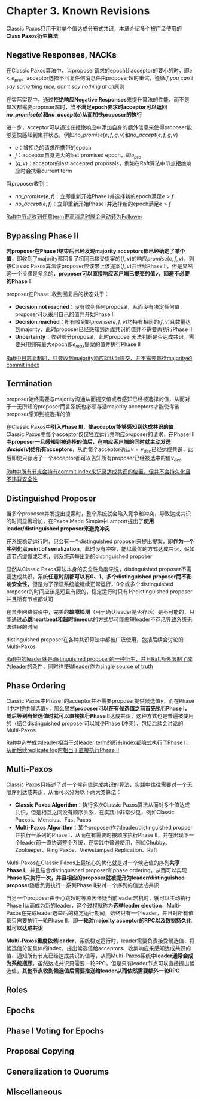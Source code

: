 # Chapter 3. Known Revisions

Classic Paxos只用于对单个值达成分布式共识，本章介绍多个被广泛使用的**Class Paxos衍生算法**

## Negative Responses, NACKs

在Classic Paxos算法中，当proposer请求的epoch比acceptor的要小的时，即$e < e_{pro}$，acceptor选择不回复任何消息任由proposer超时重试，遵循*If you can't say something nice, don't say nothing at all*原则

在实际实现中，通过**拒绝响应Negative Responses**来提升算法的性能，而不是每次都需要proposer超时，**当不满足epoch要求时acceptor可以返回$no\_promise(e)$和$no\_accept(e)$从而加快proposer的执行**

进一步，acceptor可以通过在拒绝响应中添加自身的额外信息来使得proposer能够更快感知到集群状态，例如$no\_promise(e,f,g,v)$和$no\_accept(e,f,g,v)$

- $e$：被拒绝的请求所携带的epoch
- $f$：acceptor自身更大的last promised epoch，即$e_{pro}$
- $(g,v)$：acceptor的last accepted proposals，例如在Raft算法中节点拒绝响应时会携带current term

当proposer收到：

- $no\_promise(e,f)$：立即重新开始Phase I并选择新的epoch满足$e > f$
- $no\_accept(e,f)$：立即重新开始Phase I并选择新的epoch满足$e > f$

[Raft中节点收到任意term更高消息时就会自动转为Follower](https://github.com/JasonYuchen/notes/blob/master/raft/03.Basic_Raft_Algorithm.md#4-%E9%80%89%E4%B8%BE%E4%B8%BB%E8%8A%82%E7%82%B9-leader-election)

## Bypassing Phase II

**若proposer在Phase I结束后已经发现majority acceptors都已经确定了某个值**，即收到了majority都回复了相同已接受提案的$(f,v)$的响应$promise(e,f,v)$，则按Classic Paxos算法该proposer应该带上该提案$(f,v)$并继续Phase II，但是显然这一个步骤是多余的，**proposer可以直接响应客户端已提交的值$v$，回避不必要的Phase II**

proposer在Phase I收到回复后的状态处于：

- **Decision not reached**：没有收到任何proposal，从而没有决定任何值，proposer可以采用自己的值并开始Phase II
- **Decision reached**：所有收到的$promise(e,f,v)$均持有相同的$(f,v)$且数量达到majority，此时proposer已经感知到达成共识的值并不需要再执行Phase II
- **Uncertainty**：收到部分proposal，此时proposer无法判断是否达成共识，需要采用拥有最大epoch即$e_{max}$提案的值并执行Phase II

[Raft中日志复制时，只要收到majority响应就认为提交，并不需要等待majority的commit index](https://github.com/JasonYuchen/notes/blob/master/raft/03.Basic_Raft_Algorithm.md#5-%E6%97%A5%E5%BF%97%E5%A4%8D%E5%88%B6-log-replication)

## Termination

proposer始终需要与majority沟通从而提交值或者感知已经被选择的值，从而对于一无所知的proposer而言系统也必须存活majority acceptors才能使得该proposer感知到被选择的值

在Classic Paxos中**引入Phase III，使acceptor能够感知到达成共识的值**，Classic Paxos中每个acceptor仅仅独立运行并响应proposer的请求，在Phase III中**proposer一旦感知到被选择的值后，在响应客户端的同时就主动发送$decide(v)$给所有acceptors**，从而每个acceptor确认$v = v_{dec}$已经达成共识，此后即使只存活了一个acceptor都可以告知所有proposer已经被选中的值$v_{dec}$

[Raft中所有节点会持有commit index来记录达成共识的位置，但并不会持久化且不违背安全性](https://github.com/JasonYuchen/notes/blob/master/raft/03.Basic_Raft_Algorithm.md#8-%E6%8C%81%E4%B9%85%E5%8C%96%E7%8A%B6%E6%80%81%E5%92%8C%E9%87%8D%E5%90%AF-persisted-state-and-server-restarts)

## Distinguished Proposer

当多个proposer并发提出提案时，整个系统就会陷入竞争和冲突，导致达成共识的时间显著增加，在Paxos Made Simple中Lamport提出了**使用leader/distinguished proposer来避免冲突**

在系统稳定运行时，只会有一个distinguished proposer来提出提案，即**作为一个序列化点point of serialization**，此时没有冲突，能以最优的方式达成共识，假如该节点缓慢或宕机，则系统选举出新的distinguished proposer

显然从Classic Paxos算法本身的安全性角度来说，distinguished proposer不需要达成共识，系统**任意时刻都可以有0、1、多个distinguished proposer而不影响安全性**，但是为了保证系统能继续正常运行，0个或多个distinguished proposer的时间应该是短且有限的，稳定运行时只有1个distinguished proposer并且所有节点都认可

在异步网络假设中，完美的**故障检测**（用于确认leader是否存活）是不可能的，只能通过**心跳heartbeat和超时timeout**的方式尽可能缩短leader不存活导致系统无法进展的时间

distinguished proposer在各种共识算法中都被广泛使用，包括后续会讨论的Multi-Paxos

[Raft中的leader就是distinguished proposer的一种衍生，并且Raft额外限制了成为leader的条件，同时也使得leader作为single source of truth](https://github.com/JasonYuchen/notes/blob/master/raft/03.Basic_Raft_Algorithm.md#4-%E9%80%89%E4%B8%BE%E4%B8%BB%E8%8A%82%E7%82%B9-leader-election)

## Phase Ordering

Classic Paxos中Phase I的acceptor并不需要proposer提供候选值$\gamma$，而在Phase II中才提供候选值$\gamma$，那么显然**proposer可以在有候选值之前首先执行Phase I，随后等到有候选值时就可以直接执行Phase II**达成共识，这种方式也是普遍被使用的（结合distinguished proposer可以减少Phase I冲突），包括后续会讨论的Multi-Paxos

[Raft中选举成为leader相当于对leader term的所有index都隐式执行了Phase I，从而后续replicate log时相当于直接执行Phase II](https://github.com/JasonYuchen/notes/blob/master/raft/03.Basic_Raft_Algorithm.md#4-%E9%80%89%E4%B8%BE%E4%B8%BB%E8%8A%82%E7%82%B9-leader-election)

## Multi-Paxos

Classic Paxos只描述了对一个候选值达成共识的算法，实践中往往需要对一个无限序列达成共识，从而可以分为以下两大类算法：

- **Classic Paxos Algorithm**：执行多次Classic Paxos算法从而对多个值达成共识，但是相互之间没有顺序关系，在实践中非常少见，例如Classic Paxxos、Mencius、Fast Paxos
- **Multi-Paxos Algorithm**：某个proposer作为leader/distinguished propoer并执行一系列的Phase I，从而在有需要时按顺序执行Phase II，并在出现下一个leader前一直协调整个系统，在实践中普遍使用，例如Chubby、Zookeeper、Ring Paxos、Viewstamped Replication、Raft

Multi-Paxos在Classic Paxos上最核心的优化就是对一个候选值的序列**共享Phase I**，并且结合distinguished proposer和phase ordering，从而可以实现**Phase I只执行一次，并且相应的proposer就被提升为leader/distinguished proposer**随后负责执行一系列Phase II来对一个序列的值达成共识

当另一个proposer由于心跳超时等原因怀疑当前leader宕机时，就可以主动执行Phase I从而成为新的leader，这个过程就称为**选举leader election**，Multi-Paxos在完成leader选举后的稳定运行期间，始终只有一个leader，并且对所有值都只需要执行一轮Phase II，即**一轮对majority acceptor的RPC以及数据持久化就可以达成共识**

**Multi-Paxos重度依赖leader**，系统稳定运行时，leader需要负责接受候选值、将候选值分配具体的index、提出候选值给acceptors、收集响应来感知达成共识的值、通知所有节点已经达成共识的值等，从而Multi-Paxos系统中**leader通常会成为系统瓶颈**，虽然达成共识只需要一轮RPC，但是只有leader节点可以直接提出候选值，**其他节点收到候选值后需要推送给leader从而依然需要额外一轮RPC**

## Roles

## Epochs

## Phase I Voting for Epochs

## Proposal Copying

## Generalization to Quorums

## Miscellaneous
